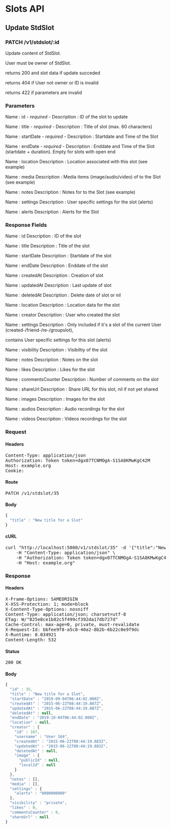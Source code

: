 # Slots API

## Update StdSlot

### PATCH /v1/stdslot/:id

Update content of StdSlot.

User must be owner of StdSlot.

returns 200 and slot data if update succeded 

returns 404 if User not owner or ID is invalid

returns 422 if parameters are invalid

### Parameters

Name : id *- required -*
Description : ID of the slot to update

Name : title *- required -*
Description : Title of slot (max. 60 characters)

Name : startDate *- required -*
Description : Startdate and Time of the Slot

Name : endDate *- required -*
Description : Enddate and Time of the Slot (startdate + duration). Empty for slots with open end

Name : location
Description : Location associated with this slot (see example)

Name : media
Description : Media items (image/audio/video) of to the Slot (see example)

Name : notes
Description : Notes for to the Slot (see example)

Name : settings
Description : User specific settings for the slot (alerts)

Name : alerts
Description : Alerts for the Slot


### Response Fields

Name : id
Description : ID of the slot

Name : title
Description : Title of the slot

Name : startDate
Description : Startdate of the slot

Name : endDate
Description : Enddate of the slot

Name : createdAt
Description : Creation of slot

Name : updatedAt
Description : Last update of slot

Name : deletedAt
Description : Delete date of slot or nil

Name : location
Description : Location data for the slot

Name : creator
Description : User who created the slot

Name : settings
Description : Only included if it&#39;s a slot of the current User (created-/friend-/re-/groupslot),

contains User specific settings for this slot (alerts)

Name : visibility
Description : Visibiltiy of the slot

Name : notes
Description : Notes on the slot

Name : likes
Description : Likes for the slot

Name : commentsCounter
Description : Number of comments on the slot

Name : shareUrl
Description : Share URL for this slot, nil if not yet shared

Name : images
Description : Images for the slot

Name : audios
Description : Audio recordings for the slot

Name : videos
Description : Videos recordings for the slot

### Request

#### Headers

<pre>Content-Type: application/json
Authorization: Token token=dgx07TCNMOgA-S1SA8KMwKgC42M
Host: example.org
Cookie: </pre>

#### Route

<pre>PATCH /v1/stdslot/35</pre>

#### Body
```javascript
{
  "title" : "New title for a Slot"
}
```


#### cURL

<pre class="request">curl &quot;http://localhost:5000/v1/stdslot/35&quot; -d &#39;{&quot;title&quot;:&quot;New title for a Slot&quot;}&#39; -X PATCH \
	-H &quot;Content-Type: application/json&quot; \
	-H &quot;Authorization: Token token=dgx07TCNMOgA-S1SA8KMwKgC42M&quot; \
	-H &quot;Host: example.org&quot;</pre>

### Response

#### Headers

<pre>X-Frame-Options: SAMEORIGIN
X-XSS-Protection: 1; mode=block
X-Content-Type-Options: nosniff
Content-Type: application/json; charset=utf-8
ETag: W/&quot;825e8ce1b82c5f499cf392da17db727d&quot;
Cache-Control: max-age=0, private, must-revalidate
X-Request-Id: bbfee9f8-a5c8-40a2-8b2b-6b22c0e9f9dc
X-Runtime: 0.034921
Content-Length: 532</pre>

#### Status

<pre>200 OK</pre>

#### Body

```javascript
{
  "id" : 35,
  "title" : "New title for a Slot",
  "startDate" : "2019-09-04T06:44:02.000Z",
  "createdAt" : "2015-06-22T08:44:19.887Z",
  "updatedAt" : "2015-06-22T08:44:19.887Z",
  "deletedAt" : null,
  "endDate" : "2019-10-04T06:44:02.000Z",
  "location" : null,
  "creator" : {
    "id" : 167,
    "username" : "User 164",
    "createdAt" : "2015-06-22T08:44:19.883Z",
    "updatedAt" : "2015-06-22T08:44:19.883Z",
    "deletedAt" : null,
    "image" : {
      "publicId" : null,
      "localId" : null
    }
  },
  "notes" : [],
  "media" : [],
  "settings" : {
    "alerts" : "0000000000"
  },
  "visibility" : "private",
  "likes" : 0,
  "commentsCounter" : 0,
  "shareUrl" : null
}
```

